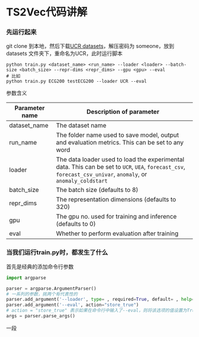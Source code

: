 # TS2Vec代码讲解

### 先运行起来

git clone 到本地，然后下载[UCR datasets](https://www.cs.ucr.edu/~eamonn/time_series_data_2018/UCRArchive_2018.zip)，解压密码为 someone，放到 datasets 文件夹下，重命名为UCR，此时运行脚本

```shell
python train.py <dataset_name> <run_name> --loader <loader> --batch-size <batch_size> --repr-dims <repr_dims> --gpu <gpu> --eval
# 比如
python train.py ECG200 testECG200 --loader UCR --eval
```

参数含义

| Parameter name | Description of parameter                                     |
| -------------- | ------------------------------------------------------------ |
| dataset_name   | The dataset name                                             |
| run_name       | The folder name used to save model, output and evaluation metrics. This can be set to any word |
| loader         | The data loader used to load the experimental data. This can be set to `UCR`, `UEA`, `forecast_csv`, `forecast_csv_univar`, `anomaly`, or `anomaly_coldstart` |
| batch_size     | The batch size (defaults to 8)                               |
| repr_dims      | The representation dimensions (defaults to 320)              |
| gpu            | The gpu no. used for training and inference (defaults to 0)  |
| eval           | Whether to perform evaluation after training                 |

### 当我们运行train.py时，都发生了什么

首先是经典的添加命令行参数

```python
import argparse

parser = argparse.ArgumentParser()
# 一系列的参数，挑两个有代表性的
parser.add_argument('--loader', type= , required=True, default= , help='')
parser.add_argument('--eval', action="store_true")
# action = "store_true" 表示如果在命令行中输入了--eval，则将该选项的值设置为True。如果未输入--eval，则该选项的值将保持默认值False
args = parser.parse_args()
```

一段



























